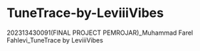 # TuneTrace-by-LeviiiVibes
202313430091(FINAL PROJECT PEMROJAR)_Muhammad Farel Fahlevi_TuneTrace by LeviiiVibes

